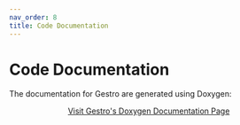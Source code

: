 ```yaml
---
nav_order: 8
title: Code Documentation
---
```


# Code Documentation

The documentation for Gestro are generated using Doxygen:

<div align="center">
  <a href="docs/html/index.html" class="btn">Visit Gestro's Doxygen Documentation Page</a>
</div>
